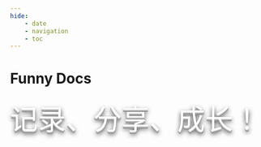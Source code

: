 ```yaml
---
hide:
    - date
    - navigation
    - toc
---
```


# Funny Docs

<div style="
  font-size: 55px;
  color:#fefefe;
  text-shadow:0px 1px 0px #c0c0c0,
	 0px 2px 0px #b0b0b0,
	 0px 3px 0px #a0a0a0,
	 0px 4px 0px #909090,
	 0px 5px 10px rgba(0, 0, 0, .9);"
>
记录、分享、成长！
<br>
<br>
<br>
<br>
<br>
<br>
</div>
